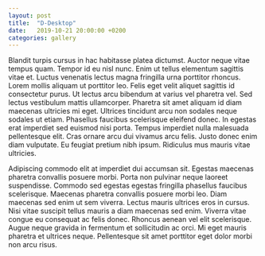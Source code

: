```yaml
---
layout: post
title:  "D-Desktop"
date:   2019-10-21 20:00:00 +0200
categories: gallery
---
```


Blandit turpis cursus in hac habitasse platea dictumst. Auctor neque vitae tempus quam. Tempor id eu nisl nunc. Enim ut tellus elementum sagittis vitae et. Luctus venenatis lectus magna fringilla urna porttitor rhoncus. Lorem mollis aliquam ut porttitor leo. Felis eget velit aliquet sagittis id consectetur purus. Ut lectus arcu bibendum at varius vel pharetra vel. Sed lectus vestibulum mattis ullamcorper. Pharetra sit amet aliquam id diam maecenas ultricies mi eget. Ultrices tincidunt arcu non sodales neque sodales ut etiam. Phasellus faucibus scelerisque eleifend donec. In egestas erat imperdiet sed euismod nisi porta. Tempus imperdiet nulla malesuada pellentesque elit. Cras ornare arcu dui vivamus arcu felis. Justo donec enim diam vulputate. Eu feugiat pretium nibh ipsum. Ridiculus mus mauris vitae ultricies.

Adipiscing commodo elit at imperdiet dui accumsan sit. Egestas maecenas pharetra convallis posuere morbi. Porta non pulvinar neque laoreet suspendisse. Commodo sed egestas egestas fringilla phasellus faucibus scelerisque. Maecenas pharetra convallis posuere morbi leo. Diam maecenas sed enim ut sem viverra. Lectus mauris ultrices eros in cursus. Nisi vitae suscipit tellus mauris a diam maecenas sed enim. Viverra vitae congue eu consequat ac felis donec. Rhoncus aenean vel elit scelerisque. Augue neque gravida in fermentum et sollicitudin ac orci. Mi eget mauris pharetra et ultrices neque. Pellentesque sit amet porttitor eget dolor morbi non arcu risus.